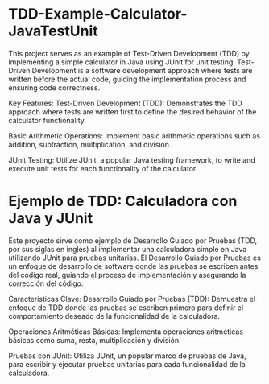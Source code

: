 # TDD-Example-Calculator-JavaTestUnit
This project serves as an example of Test-Driven Development (TDD) by implementing a simple calculator in Java using JUnit for unit testing. Test-Driven Development is a software development approach where tests are written before the actual code, guiding the implementation process and ensuring code correctness.

Key Features:
Test-Driven Development (TDD): Demonstrates the TDD approach where tests are written first to define the desired behavior of the calculator functionality.

Basic Arithmetic Operations: Implement basic arithmetic operations such as addition, subtraction, multiplication, and division.

JUnit Testing: Utilize JUnit, a popular Java testing framework, to write and execute unit tests for each functionality of the calculator.


# Ejemplo de TDD: Calculadora con Java y JUnit
Este proyecto sirve como ejemplo de Desarrollo Guiado por Pruebas (TDD, por sus siglas en inglés) al implementar una calculadora simple en Java utilizando JUnit para pruebas unitarias. El Desarrollo Guiado por Pruebas es un enfoque de desarrollo de software donde las pruebas se escriben antes del código real, guiando el proceso de implementación y asegurando la corrección del código.

Características Clave:
Desarrollo Guiado por Pruebas (TDD): Demuestra el enfoque de TDD donde las pruebas se escriben primero para definir el comportamiento deseado de la funcionalidad de la calculadora.

Operaciones Aritméticas Básicas: Implementa operaciones aritméticas básicas como suma, resta, multiplicación y división.

Pruebas con JUnit: Utiliza JUnit, un popular marco de pruebas de Java, para escribir y ejecutar pruebas unitarias para cada funcionalidad de la calculadora.
